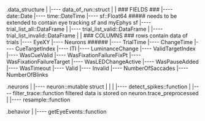 

.data_structure
|
|---- data_of_run::struct
      |
      | ### FIELDS ###
      |---- date::Date
      |---- time::DateTime
      |---- sf::Float64                                     ##### needs to be extended to contain eye tracking sf and myEphys sf
      |---- trial_list_all::DataFrame
            |
      |---- trial_list_valid::DataFrame
            |
      |---- trial_list_invalid::DataFrame
            |
            | ### COLUMNS ### rows contain data of trials
            |---- EyeXY
            |---- Neurons                                   ######
            |---- TrialTime
            |---- ChangeTime
            |---- CueTargetIndex
            |---- ITI
            |---- LuminanceChange
            |---- ValidTargetIndex
            |---- WasCueValid
            |---- WasFixationFailureFixPt
            |---- WasFixationFailureTarget
            |---- WasLEDChangeActive
            |---- WasPauseAdded
            |---- WasTimeout
            |---- Valid
            |---- Invalid
            |---- NumberOfSaccades
            |---- NumberOfBlinks

.neurons
|
|---- neuron::mutable struct
      |
      |
|
|---- detect_spikes::function
|
|---- filter_trace::function
            filtered data is stored on neuron.trace_preprocessed
|
|---- resample::function

.behavior
|
|---- getEyeEvents::function
